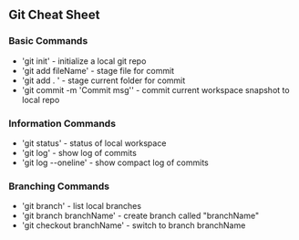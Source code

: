 ## Git Cheat Sheet


### Basic Commands
* 'git init' - initialize a local git repo
* 'git add fileName' - stage file for commit
* 'git add . ' - stage current folder for commit
* 'git commit -m 'Commit msg'' - commit current workspace snapshot to local repo

### Information Commands
* 'git status' - status of local workspace
* 'git log' - show log of commits
* 'git log --oneline' - show compact log of commits

### Branching Commands
* 'git branch' - list local branches
* 'git branch branchName' - create branch called "branchName"
* 'git checkout branchName' - switch to branch branchName
